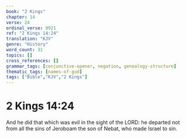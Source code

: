 ```yaml
---
book: "2 Kings"
chapter: 14
verse: 24
ordinal_verse: 9921
ref: "2 Kings 14:24"
translation: "KJV"
genre: "History"
word_count: 31
topics: []
cross_references: []
grammar_tags: [conjunctive-opener, negation, genealogy-structure]
thematic_tags: [names-of-god]
tags: ["Bible","KJV","2 Kings"]
---
```


# 2 Kings 14:24

And he did that which was evil in the sight of the LORD: he departed not from all the sins of Jeroboam the son of Nebat, who made Israel to sin.
